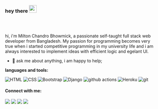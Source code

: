 ### hey there <img src="https://media.giphy.com/media/hvRJCLFzcasrR4ia7z/giphy.gif" width="25px">

<!-- ![](https://visitor-badge.glitch.me/badge?page_id=Miltonbhowmick.Miltonbhowmick) -->

<br />
<br>

hi, i'm Milton Chandro Bhowmick, a passionate self-taught full stack web developer from Bangladesh. My passion for programming becomes very true when i started competitive programming in my university life and i am always interested to implement ideas with efficient logic and egelant UI.

<!-- I am also an open-source enthusiast and maintainer. i learned a lot from the open-source community and i love how collaboration and knowledge sharing happened through open-source. -->
  
<!-- - 💼 any freelance work? do reach, [email](mailto:abhishek.naidu@cred.club) :) -->
- 💬 ask me about anything, i am happy to help;

**languages and tools:**  
<p>
  <img alt="HTML" src="https://img.shields.io/badge/html5-%23E34F26.svg?style=flat-square&logo=html5&logoColor=white"/>
  <img alt="CSS" src="https://img.shields.io/badge/css3-%231572B6.svg?style=flat-square&logo=css3&logoColor=white"/>
  <img alt="Bootstrap" src="https://img.shields.io/badge/bootstrap-%23563D7C.svg?style=flat-square&logo=bootstrap&logoColor=white" />
  <img alt="Django" src="https://img.shields.io/badge/django-%23092E20.svg?style=flat-square&logo=django&logoColor=white" />
  <img alt="github actions" src="https://img.shields.io/badge/-Github_Actions-2088FF?style=flat-square&logo=github-actions&logoColor=white" />
  <img alt="Heroku" src="https://img.shields.io/badge/-Heroku-430098?style=flat-square&logo=heroku&logoColor=white" />
  <img alt="git" src="https://img.shields.io/badge/-Git-F05032?style=flat-square&logo=git&logoColor=white" />
</p>
<h4>Connect with me:</h4>
<a href="mailto:miltonbhowmick7@gmail.com"><img src="https://img.icons8.com/dusk/40/000000/new-post.png"/></a>
<a href="https://miltonbhowmick.github.io/"><img src="https://img.icons8.com/dusk/40/000000/internet--v1.png"/></a>
<a href="https://twitter.com/milton_bhowmick"><img src="https://img.icons8.com/dusk/40/000000/twitter.png"/></a>
<a href="https://www.linkedin.com/in/milton-chandro-bhowmick-52a288b6/"><img src="https://img.icons8.com/dusk/40/000000/linkedin.png"/></a>
